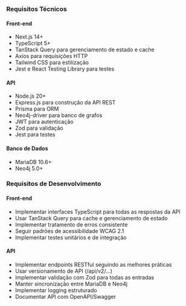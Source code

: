 ### Requisitos Técnicos

#### Front-end
- Next.js 14+
- TypeScript 5+
- TanStack Query para gerenciamento de estado e cache
- Axios para requisições HTTP
- Tailwind CSS para estilização
- Jest e React Testing Library para testes

#### API
- Node.js 20+
- Express.js para construção da API REST
- Prisma para ORM
- Neo4j-driver para banco de grafos
- JWT para autenticação
- Zod para validação
- Jest para testes

#### Banco de Dados
- MariaDB 10.6+
- Neo4j 5.0+

### Requisitos de Desenvolvimento

#### Front-end
- Implementar interfaces TypeScript para todas as respostas da API
- Usar TanStack Query para cache e gerenciamento de estado
- Implementar tratamento de erros consistente
- Seguir padrões de acessibilidade WCAG 2.1
- Implementar testes unitários e de integração

#### API
- Implementar endpoints RESTful seguindo as melhores práticas
- Usar versionamento de API (/api/v2/...)
- Implementar validação com Zod para todas as entradas
- Manter sincronização entre MariaDB e Neo4j
- Implementar logging estruturado
- Documentar API com OpenAPI/Swagger 
